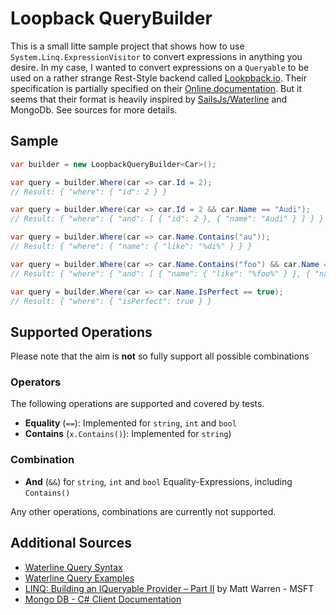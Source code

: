 Loopback QueryBuilder
=====================

This is a small litte sample project that shows how to use `System.Linq.ExpressionVisitor` to convert expressions in anything you desire. 
In my case, I wanted to convert expressions on a `Queryable` to be used on a rather strange Rest-Style backend called [Lookpback.io](https://loopback.io/). Their specification is partially specified on their [Online documentation](https://loopback.io/doc/en/lb3/Where-filter.html). But it seems that their format is heavily inspired by [SailsJs/Waterline](http://waterlinejs.org/) and MongoDb. See sources for more details.

## Sample
```c#
var builder = new LoopbackQueryBuilder<Car>();

var query = builder.Where(car => car.Id = 2);
// Result: { "where": { "id": 2 } }

var query = builder.Where(car => car.Id = 2 && car.Name == "Audi");
// Result: { "where": { "and": [ { "id": 2 }, { "name": "Audi" } ] } }

var query = builder.Where(car => car.Name.Contains("au"));
// Result: { "where": { "name": { "like": "%di%" } } }

var query = builder.Where(car => car.Name.Contains("foo") && car.Name == "bla");
// Result: { "where": { "and": [ { "name": { "like": "%foo%" } }, { "name": "bla" } ] } }

var query = builder.Where(car => car.Name.IsPerfect == true);
// Result: { "where": { "isPerfect": true } }
```

## Supported Operations
Please note that the aim is **not** so fully support all possible combinations

### Operators
The following operations are supported and covered by tests.
* **Equality** (`==`): Implemented for `string`, `int` and `bool`
* **Contains** (`x.Contains()`): Implemented for `string`)

### Combination
* **And** (`&&`) for `string`, `int` and `bool` Equality-Expressions, including `Contains()`

Any other operations, combinations are currently not supported.

## Additional Sources
* [Waterline Query Syntax](https://sailsjs.com/documentation/concepts/models-and-orm/query-language)
* [Waterline Query Examples](https://github.com/sailshq/waterline-query-docs/blob/master/docs/criteria.md)
* [LINQ: Building an IQueryable Provider – Part II](https://blogs.msdn.microsoft.com/mattwar/2007/07/31/linq-building-an-iqueryable-provider-part-ii/) by Matt Warren - MSFT
* [Mongo DB - C# Client Documentation](https://mongodb-documentation.readthedocs.io/en/latest/ecosystem/tutorial/use-linq-queries-with-csharp-driver.html)


